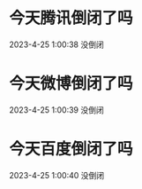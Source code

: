 # 今天腾讯倒闭了吗

2023-4-25 1:00:38 没倒闭

# 今天微博倒闭了吗

2023-4-25 1:00:39 没倒闭

# 今天百度倒闭了吗

2023-4-25 1:00:40 没倒闭


